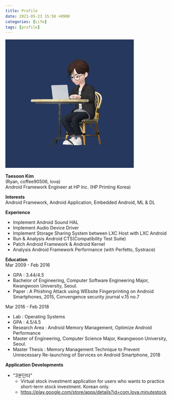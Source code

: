 ```yaml
---
title: Profile
date: 2021-05-23 15:58 +0900
categories: [Life]
tags: [profile]
---
```

<img src="/images/profile.png" width="400"/>

**Taesoon Kim**  
(Ryan, coffee90506, lova)  
Android Framework Engineer at HP Inc. (HP Printing Korea)  

**Interests**  
Android Framework, Android Application, Embedded Android, ML & DL  

**Experience**
- Implement Android Sound HAL
- Implement Audio Device Driver
- Implement Storage Sharing System between LXC Host with LXC Android
- Run & Analysis Android CTS(Compatibility Test Suite)
- Patch Android Framework & Android Kernel
- Analysis Android Framework Performance (with Perfetto, Systrace)

**Education**  
Mar 2009 - Feb 2016
- GPA : 3.44/4.5  
- Bachelor of Engineering, Computer Software Engineering Major, Kwangwoon University, Seoul.  
- Paper : A Phishing Attack using WEbsite Fingerprinting on Android Smartphones, 2015, Convengence security journal v.15 no.7  

Mar 2016 - Feb 2018  
- Lab : Operating Systems  
- GPA : 4.5/4.5  
- Research Area : Android Memory Management, Optimize Android Performance  
- Master of Engineering, Computer Science Major, Kwangwoon University, Seoul.  
- Master Thesis : Memory Management Technique to Prevent Unnecessary Re-launching of Services on Android Smartphone, 2018  


**Application Developments**
- "3분단타"
    - Virtual stock investment application for users who wants to practice short-term stock investment. Korean only.
    - https://play.google.com/store/apps/details?id=com.lova.minutestock